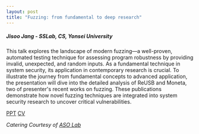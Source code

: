 ```yaml
---
layout: post
title: "Fuzzing: from fundamental to deep research"
---
```


<h5>
    Jisoo Jang - SSLab, CS, Yonsei University
</h5>

This talk explores the landscape of modern fuzzing—a well-proven, automated testing technique for assessing program robustness by providing invalid, unexpected, and random inputs. As a fundamental technique in system security, its application in contemporary research is crucial. To illustrate the journey from fundamental concepts to advanced application, the presentation will dive into the detailed analysis of ReUSB and Moneta, two of presenter's recent works on fuzzing. These publications demonstrate how novel fuzzing techniques are integrated into system security research to uncover critical vulnerabilities.

[PPT](https://docs.google.com/presentation/d/1M8FlaHwd1pQ9WBR2d9QSWqR6G1yB6nbG/edit?usp=sharing&ouid=111948851444227468135&rtpof=true&sd=true)
[CV](https://drive.google.com/file/d/1gMNOP07TjItw8JkDuo29L8lV91P5gC2i/view?usp=sharing)

<i>
    Catering Courtesy of <a href="https://sites.google.com/view/asolabysu/home">ASO Lab</a>
</i>
